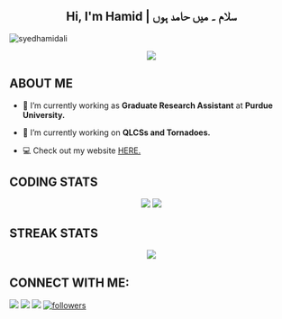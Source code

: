 <h2 align="center">Hi, I'm Hamid | سلام ۔ میں حامد ہوں</h2>

<p align="left"> <img src="https://komarev.com/ghpvc/?username=syedhamidali&label=Profile%20views&color=0e75b6&style=flat" alt="syedhamidali" /> </p>

<div align='center'>
<img src='https://readme-typing-svg.herokuapp.com/?font=ubuntu&color=16A085&center=true&lines=PhD+Student%20@%20Purdue+University;Weather+Enthusiast'/>
</div>

## **ABOUT ME**

- 🔭 I’m currently working as **Graduate Research Assistant** at **Purdue University.**

- 🌱 I’m currently working on **QLCSs and Tornadoes.**

- 💻 Check out my website [HERE.](https://syedha.com)



## **CODING STATS**
<p align = 'center'>
    <img src='https://github-readme-stats-sigma-five.vercel.app/api?username=syedhamidali&count_private=true&include_all_commits=true&show_icons=true&theme=gotham&hide_border=true&line_height=27'/>
    <img src='https://github-readme-stats-sigma-five.vercel.app/api/top-langs/?username=syedhamidali&show_icons=true&hide=php,html,typescript,css,markdown&theme=gotham&line_height=27&hide_border=true'/>
</p>

## **STREAK STATS**
<p align = 'center'>
    <img src='https://github-readme-streak-stats.herokuapp.com/?user=syedhamidali&theme=gotham&hide_border=true'>
</p>

## **CONNECT WITH ME**:
<p align="left">
<a href = "https://www.linkedin.com/in/hamidrixvi/"><img src="https://img.shields.io/badge/LinkedIn-0077B5?style=for-the-badge&logo=linkedin&logoColor=white"/></a>
<a href = "https://twitter.com/HamidRixvi"><img src="https://img.shields.io/badge/Twitter-1DA1F2?style=for-the-badge&logo=twitter&logoColor=white"/></a>
<a href = "https://www.instagram.com/hamidrixvi/"><img src="https://img.shields.io/badge/Instagram-E4405F?style=for-the-badge&logo=instagram&logoColor=white"/></a>
<a href='https://github.com/hamidrixvi?tab=followers'>
   <img alt='followers' title='Follow Me on GitHub' src='https://custom-icon-badges.herokuapp.com/github/followers/syedhamidali?color=236ad3&labelColor=1155ba&style=for-the-badge&logo=person-add&label=Follow&logoColor=white'/>
<br>
</a>



<!-- [![Twitter Badge](https://img.shields.io/twitter/follow/hamidrixvi?style=social)](https://twitter.com/hamidrixvi)
[![LinkedIn](https://img.shields.io/static/v1?label=&message=LinkedIn&color=0077B5&style=flat-square&logo=linkedin)](https://linkedin.com/in/hamidrixvi/)
[![Facebook Badge](https://img.shields.io/badge/Facebook-1877F2?logo=facebook&logoColor=white)](https://facebook.com/hamidrixvi/)
[![Instageam Badge](https://img.shields.io/badge/Instagram-E4405F?logo=instagram&logoColor=white)](https://instagram.com/hamidrixvi)
![Radar](https://raw.githubusercontent.com/syedhamidali/Weather-Radar-PPI-RHI-Plotting-by-PYART/main/project.gif)
<!-- ![myImg](IMG_20200712_150741.png) -->

<!-- ![Stats](https://github-readme-stats.vercel.app/api?username=syedhamidali&show_icons=true&theme=radical) -->
